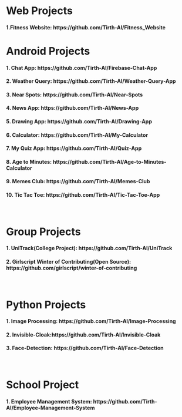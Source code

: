 # Web Projects
<h4>1.Fitness Website: https://github.com/Tirth-AI/Fitness_Website</h4>


# Android Projects

<h4>1. Chat App: https://github.com/Tirth-AI/Firebase-Chat-App</h4>
<h4>2. Weather Query: https://github.com/Tirth-AI/Weather-Query-App</h4>
<h4>3. Near Spots: https://github.com/Tirth-AI/Near-Spots</h4>
<h4>4. News App: https://github.com/Tirth-AI/News-App</h4>
<h4>5. Drawing App: https://github.com/Tirth-AI/Drawing-App </h4>
<h4>6. Calculator: https://github.com/Tirth-AI/My-Calculator</h4>
<h4>7. My Quiz App: https://github.com/Tirth-AI/Quiz-App</h4>
<h4>8. Age to Minutes: https://github.com/Tirth-AI/Age-to-Minutes-Calculator</h4>
<h4>9. Memes Club: https://github.com/Tirth-AI/Memes-Club</h4>
<h4>10. Tic Tac Toe: https://github.com/Tirth-AI/Tic-Tac-Toe-App</h4>
<br>

# Group Projects

<h4>1. UniTrack(College Project): https://github.com/Tirth-AI/UniTrack </h4>
<h4>2. Girlscript Winter of Contributing(Open Source): https://github.com/girlscript/winter-of-contributing </h4>
<br>

# Python Projects

<h4>1. Image Processing: https://github.com/Tirth-AI/Image-Processing</h4>
<h4>2. Invisible-Cloak:https://github.com/Tirth-AI/Invisible-Cloak</h4>
<h4>3. Face-Detection: https://github.com/Tirth-AI/Face-Detection</h4>
<br>


# School Project

<h4>1. Employee Management System: https://github.com/Tirth-AI/Employee-Management-System</h4>
